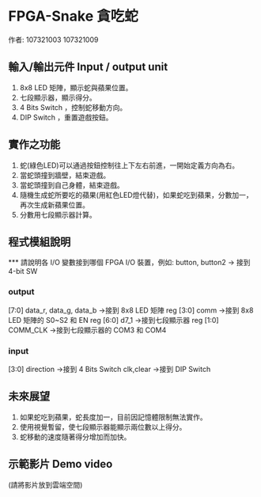 # FPGA-Snake 貪吃蛇
作者: 107321003 107321009

## 輸入/輸出元件 Input / output unit
   1. 8x8 LED 矩陣，顯示蛇與蘋果位置。
   2. 七段顯示器，顯示得分。
   3. 4 Bits Switch ，控制蛇移動方向。
   4. DIP Switch ，重置遊戲按鈕。

## 實作之功能
   1. 蛇(綠色LED)可以通過按鈕控制往上下左右前進，一開始定義方向為右。
   2. 當蛇頭撞到牆壁，結束遊戲。
   3. 當蛇頭撞到自己身體，結束遊戲。
   4. 隨機生成蛇所要吃的蘋果(用紅色LED燈代替)，如果蛇吃到蘋果，分數加一，再次生成新蘋果位置。
   5. 分數用七段顯示器計算。


## 程式模組說明

*** 請說明各 I/O 變數接到哪個 FPGA I/O 裝置，例如: button, button2 -> 接到 4-bit SW
### output
[7:0] data_r, data_g, data_b ->接到 8x8 LED 矩陣
reg [3:0] comm ->接到 8x8 LED 矩陣的 S0~S2 和 EN
reg [6:0] d7_1 ->接到七段顯示器
reg [1:0] COMM_CLK ->接到七段顯示器的 COM3 和 COM4
### input
[3:0] direction ->接到 4 Bits Switch
clk,clear ->接到 DIP Switch

## 未來展望
   1. 如果蛇吃到蘋果，蛇長度加一，目前因記憶體限制無法實作。
   2. 使用視覺暫留，使七段顯示器能顯示兩位數以上得分。
   3. 蛇移動的速度隨著得分增加而加快。
   
## 示範影片 Demo video
(請將影片放到雲端空間)

